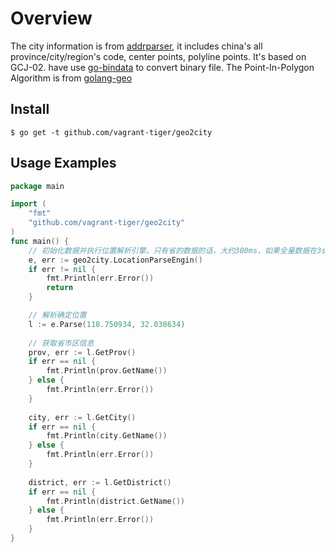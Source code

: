 # Overview

The city information is from [addrparser](https://github.com/hsp8712/addrparser), it includes china's all province/city/region's code, center points, polyline points. It's based on GCJ-02. have use [go-bindata](https://github.com/jteeuwen/go-bindata) to convert binary file. The Point-In-Polygon Algorithm is from [golang-geo](https://github.com/kellydunn/golang-geo)


## Install

```
$ go get -t github.com/vagrant-tiger/geo2city
```


## Usage Examples

```go
package main

import (
	"fmt"
	"github.com/vagrant-tiger/geo2city"
)
func main() {
	// 初始化数据并执行位置解析引擎，只有省的数据的话，大约300ms，如果全量数据在3s左右
	e, err := geo2city.LocationParseEngin()
	if err != nil {
		fmt.Println(err.Error())
		return
	}

	// 解析确定位置
	l := e.Parse(118.750934, 32.038634)
	
	// 获取省市区信息
	prov, err := l.GetProv()
	if err == nil {
		fmt.Println(prov.GetName())
	} else {
		fmt.Println(err.Error())
	}
	
	city, err := l.GetCity()
	if err == nil {
		fmt.Println(city.GetName())
	} else {
		fmt.Println(err.Error())
	}
	
	district, err := l.GetDistrict()
	if err == nil {
		fmt.Println(district.GetName())
	} else {
		fmt.Println(err.Error())
	}
}
```